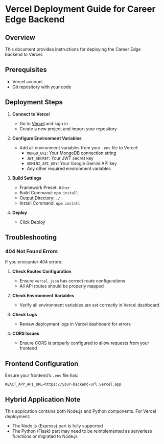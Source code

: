 # Vercel Deployment Guide for Career Edge Backend

## Overview
This document provides instructions for deploying the Career Edge backend to Vercel.

## Prerequisites
- Vercel account
- Git repository with your code

## Deployment Steps

1. **Connect to Vercel**
   - Go to [Vercel](https://vercel.com) and sign in
   - Create a new project and import your repository

2. **Configure Environment Variables**
   - Add all environment variables from your `.env` file to Vercel:
     - `MONGO_URI`: Your MongoDB connection string
     - `JWT_SECRET`: Your JWT secret key
     - `GEMINI_API_KEY`: Your Google Gemini API key
     - Any other required environment variables

3. **Build Settings**
   - Framework Preset: `Other`
   - Build Command: `npm install`
   - Output Directory: `./`
   - Install Command: `npm install`

4. **Deploy**
   - Click Deploy

## Troubleshooting

### 404 Not Found Errors
If you encounter 404 errors:

1. **Check Routes Configuration**
   - Ensure `vercel.json` has correct route configurations
   - All API routes should be properly mapped

2. **Check Environment Variables**
   - Verify all environment variables are set correctly in Vercel dashboard

3. **Check Logs**
   - Review deployment logs in Vercel dashboard for errors

4. **CORS Issues**
   - Ensure CORS is properly configured to allow requests from your frontend

## Frontend Configuration

Ensure your frontend's `.env` file has:
```
REACT_APP_API_URL=https://your-backend-url.vercel.app
```

## Hybrid Application Note

This application contains both Node.js and Python components. For Vercel deployment:
- The Node.js (Express) part is fully supported
- The Python (Flask) part may need to be reimplemented as serverless functions or migrated to Node.js
